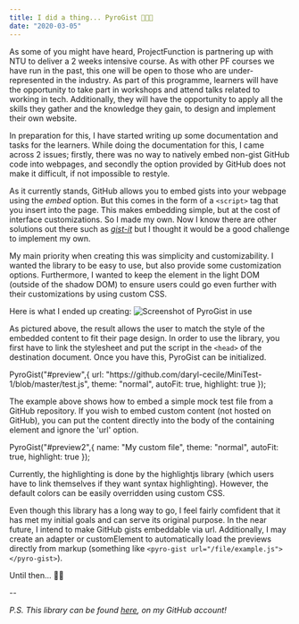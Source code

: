 ```yaml
---
title: I did a thing... PyroGist 👨🏽‍💻
date: "2020-03-05"
---
```


As some of you might have heard, ProjectFunction is partnering up with NTU to deliver a 2 weeks intensive course. As with other PF courses we have run in the past, this one will be open to those who are under-represented in the industry. As part of this programme, learners will have the opportunity to take part in workshops and attend talks related to working in tech. Additionally, they will have the opportunity to apply all the skills they gather and the knowledge they gain, to design and implement their own website.

In preparation for this, I have started writing up some documentation and tasks for the learners. While doing the documentation for this, I came across 2 issues; firstly, there was no way to natively embed non-gist GitHub code into webpages, and secondly the option provided by GitHub does not make it difficult, if not impossible to restyle.

As it currently stands, GitHub allows you to embed gists into your webpage using the _embed_ option. But this comes in the form of a `<script>` tag that you insert into the page. This makes embedding simple, but at the cost of interface customizations. So I made my own. Now I know there are other solutions out there such as [_gist-it_](https://github.com/robertkrimen/gist-it) but I thought it would be a good challenge to implement my own.

My main priority when creating this was simplicity and customizability. I wanted the library to be easy to use, but also provide some customization options. Furthermore, I wanted to keep the element in the light DOM (outside of the shadow DOM) to ensure users could go even further with their customizations by using custom CSS.

Here is what I ended up creating:
![Screenshot of PyroGist in use](/images/PyroGist_Example_Screenshot.png)

As pictured above, the result allows the user to match the style of the embedded content to fit their page design. In order to use the library, you first have to link the stylesheet and put the script in the `<head>` of the destination document. Once you have this, PyroGist can be initialized.

<link rel="stylesheet" href="//cdn.jsdelivr.net/gh/highlightjs/cdn-release@9.18.0/build/styles/github.min.css">
<script src="//cdn.jsdelivr.net/gh/highlightjs/cdn-release@9.18.0/build/highlight.min.js"></script>

<link rel="stylesheet" href="//lib.darylcecile.net/PyroGist_v1/PyroGist.css">
<script src="//lib.darylcecile.net/PyroGist_v1/PyroGist.js"></script>

<div id="preview">
PyroGist("#preview",{
    url: "https://github.com/daryl-cecile/MiniTest-1/blob/master/test.js",
    theme: "normal",
    autoFit: true,
    highlight: true
});
</div>

The example above shows how to embed a simple mock test file from a GitHub repository. If you wish to embed custom content (not hosted on GitHub), you can put the content directly into the body of the containing element and ignore the 'url' option.

<div id="preview2">
PyroGist("#preview2",{
    name: "My custom file",
    theme: "normal",
    autoFit: true,
    highlight: true
});
</div>

Currently, the highlighting is done by the highlightjs library (which users have to link themselves if they want syntax highlighting). However, the default colors can be easily overridden using custom CSS.

<script>
PyroGist("#preview",{
    name: "test.js",
    theme: "normal",
    autoFit: true,
    highlight: true
});
    
PyroGist("#preview2",{
    name: "example",
    theme: "normal",
    autoFit: true,
    highlight: true
});
</script>

Even though this library has a long way to go, I feel fairly comfident that it has met my initial goals and can serve its original purpose. In the near future, I intend to make GitHub gists embeddable via url. Additionally, I may create an adapter or customElement to automatically load the previews directly from markup (something like `<pyro-gist url="/file/example.js"></pyro-gist>`).


Until then... ✌🏽

--

_P.S. This library can be found [here](https://github.com/daryl-cecile/PyroGist), on my GitHub account!_

